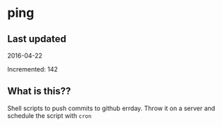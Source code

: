 # ping

## Last updated
2016-04-22

Incremented: 142

## What is this?? 
Shell scripts to push commits to github errday. Throw it on a server and schedule the script with `cron`
